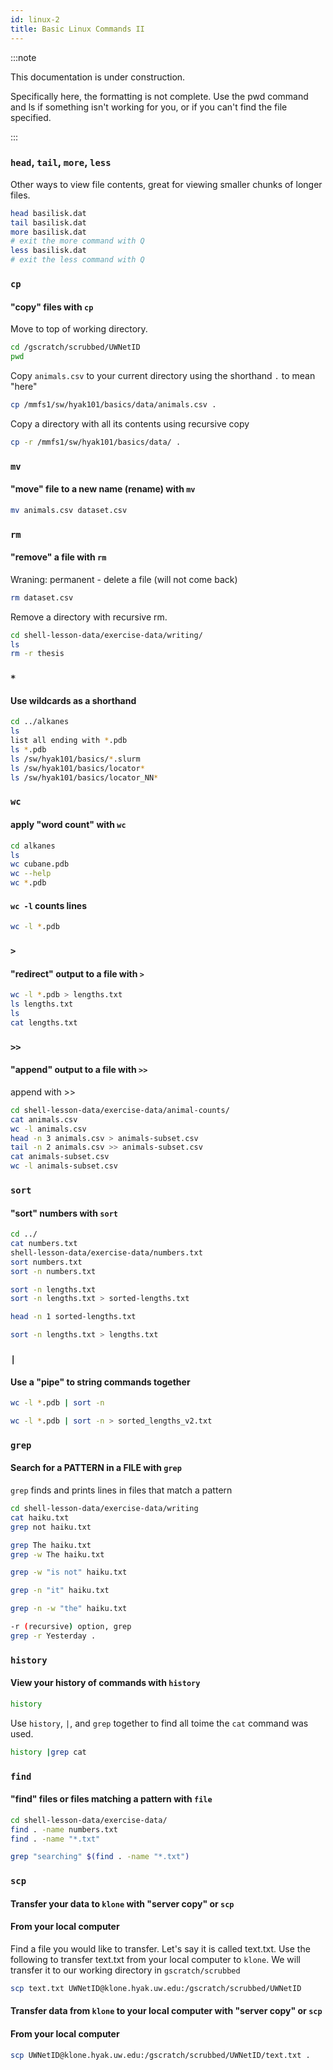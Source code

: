 ```yaml
---
id: linux-2
title: Basic Linux Commands II
---
```


:::note

This documentation is under construction.

Specifically here, the formatting is not complete. Use the pwd command and ls if something isn't working for you, or if you can't find the file specified.

:::

### `head`, `tail`, `more`, `less`

Other ways to view file contents, great for viewing smaller chunks of longer files. 

```bash
head basilisk.dat
tail basilisk.dat
more basilisk.dat
# exit the more command with Q
less basilisk.dat
# exit the less command with Q
```

### `cp`
#### "copy" files with `cp` 

Move to top of working directory. 

```bash
cd /gscratch/scrubbed/UWNetID
pwd
```
Copy `animals.csv` to your current directory using the shorthand `.` to mean "here"
```bash
cp /mmfs1/sw/hyak101/basics/data/animals.csv .
```
Copy a directory with all its contents using recursive copy
```bash
cp -r /mmfs1/sw/hyak101/basics/data/ .
```

### `mv`
#### "move" file to a new name (rename) with `mv`

```bash
mv animals.csv dataset.csv
```

### `rm`
#### "remove" a file with `rm`

Wraning: permanent - delete a file (will not come back)
```bash
rm dataset.csv
```

Remove a directory with recursive rm.

```bash
cd shell-lesson-data/exercise-data/writing/
ls
rm -r thesis
```

### `*`
#### Use wildcards as a shorthand 

```bash
cd ../alkanes
ls
list all ending with *.pdb
ls *.pdb
ls /sw/hyak101/basics/*.slurm
ls /sw/hyak101/basics/locator*
ls /sw/hyak101/basics/locator_NN*
```


### `wc`
#### apply "word count" with `wc`

```bash
cd alkanes
ls 
wc cubane.pdb
wc --help
wc *.pdb
```

#### `wc -l` counts lines
```bash
wc -l *.pdb
```

### `>`
#### "redirect" output to a file with `>`
```bash
wc -l *.pdb > lengths.txt
ls lengths.txt
ls
cat lengths.txt
```

### `>>`
#### "append" output to a file with `>>`
append with >>
```bash
cd shell-lesson-data/exercise-data/animal-counts/
cat animals.csv
wc -l animals.csv
head -n 3 animals.csv > animals-subset.csv
tail -n 2 animals.csv >> animals-subset.csv
cat animals-subset.csv
wc -l animals-subset.csv
```

### `sort`
#### "sort" numbers with `sort`
```bash
cd ../
cat numbers.txt
shell-lesson-data/exercise-data/numbers.txt
sort numbers.txt
sort -n numbers.txt

sort -n lengths.txt
sort -n lengths.txt > sorted-lengths.txt

head -n 1 sorted-lengths.txt

sort -n lengths.txt > lengths.txt
```

### `|`
#### Use a "pipe" to string commands together

```bash
wc -l *.pdb | sort -n

wc -l *.pdb | sort -n > sorted_lengths_v2.txt
```

### `grep`
#### Search for a PATTERN in a FILE with `grep`

`grep` finds and prints lines in files that match a pattern

```bash
cd shell-lesson-data/exercise-data/writing
cat haiku.txt
grep not haiku.txt

grep The haiku.txt
grep -w The haiku.txt

grep -w "is not" haiku.txt

grep -n "it" haiku.txt

grep -n -w "the" haiku.txt

-r (recursive) option, grep
grep -r Yesterday .
```

### `history`
#### View your history of commands with `history`
```bash
history
```

Use `history`, `|`, and `grep` together to find all toime the `cat` command was used. 
```bash
history |grep cat
```

### `find`
#### "find" files or files matching a pattern with `file`

```bash
cd shell-lesson-data/exercise-data/
find . -name numbers.txt
find . -name "*.txt"

grep "searching" $(find . -name "*.txt")
```
### `scp`
#### Transfer your data to `klone` with "server copy" or `scp`

#### From your local computer
Find a file you would like to transfer. Let's say it is called text.txt. Use the following to transfer text.txt from your local computer to `klone`. We will transfer it to our working directory in `gscratch/scrubbed`

```bash
scp text.txt UWNetID@klone.hyak.uw.edu:/gscratch/scrubbed/UWNetID
```

#### Transfer data from `klone` to your local computer with "server copy" or `scp`
#### From your local computer
```bash
scp UWNetID@klone.hyak.uw.edu:/gscratch/scrubbed/UWNetID/text.txt .
```
